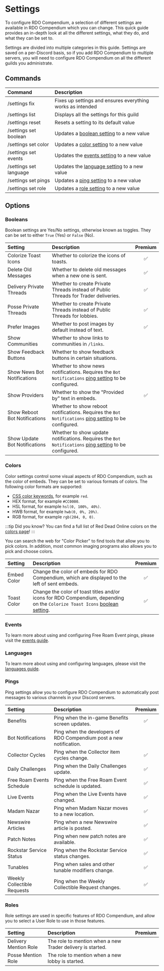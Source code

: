# Settings

To configure RDO Compendium, a selection of different settings are available in RDO Compendium which you can change.
This quick guide provides an in-depth look at all the different settings, what they do, and what they can be set to.

Settings are divided into multiple categories in this guide. Settings are saved on a per-Discord basis, so if you add RDO Compendium to multiple servers,
you will need to configure RDO Compendium on all the different guilds you administrate.

## Commands

| Command                | Description                                                         |
| :--------------------- | :------------------------------------------------------------------ |
| /settings fix          | Fixes up settings and ensures everything works as intended          |
| /settings list         | Displays all the settings for this guild                            |
| /settings reset        | Resets a setting to its default value                               |
| /settings set boolean  | Updates a [boolean setting](./settings#booleans) to a new value     |
| /settings set color    | Updates a [color setting](./settings#colors) to a new value         |
| /settings set events   | Updates the [events setting](./settings#events) to a new value      |
| /settings set language | Updates the [language setting](./settings#languages) to a new value |
| /settings set pings    | Updates a [ping setting](./settings#pings) to a new value           |
| /settings set role     | Updates a [role setting](./settings#roles) to a new value           |

## Options

### Booleans

Boolean settings are Yes/No settings, otherwise known as toggles. They can be set to either `True` (Yes) or `False` (No).

| Setting                       | Description                                                                                                               | Premium |
| :---------------------------- | :------------------------------------------------------------------------------------------------------------------------ | :-----: |
| Colorize Toast Icons          | Whether to colorize the icons of toasts.                                                                                  |   ✅    |
| Delete Old Messages           | Whether to delete old messages when a new one is sent.                                                                    |   ✅    |
| Delivery Private Threads      | Whether to create Private Threads instead of Public Threads for Trader deliveries.                                        |   ✅    |
| Posse Private Threads         | Whether to create Private Threads instead of Public Threads for lobbies.                                                  |   ✅    |
| Prefer Images                 | Whether to post images by default instead of text.                                                                        |   ✅    |
| Show Communities              | Whether to show links to communities in `/links`.                                                                         |         |
| Show Feedback Buttons         | Whether to show feedback buttons in certain situations.                                                                   |         |
| Show News Bot Notifications   | Whether to show news notifications. Requires the `Bot Notifications` [ping setting](./settings#pings) to be configured.   |         |
| Show Providers                | Whether to show the "Provided by" text in embeds.                                                                         |   ✅    |
| Show Reboot Bot Notifications | Whether to show reboot notifications. Requires the `Bot Notifications` [ping setting](./settings#pings) to be configured. |         |
| Show Update Bot Notifications | Whether to show update notifications. Requires the `Bot Notifications` [ping setting](./settings#pings) to be configured. |         |

### Colors

Color settings control some visual aspects of RDO Compendium, such as the color of embeds. They can be set to various formats of colors. The following color formats are supported:

- [CSS color keywords](https://developer.mozilla.org/en-US/docs/Web/CSS/named-color#value), for example `red`.
- HEX format, for example `#CC0000`.
- HSL format, for example `hsl(0, 100%, 40%)`.
- HWB format, for example `hwb(0, 0%, 20%)`.
- RGB format, for example `rgb(204, 0, 0)`.

:::tip Did you know?
You can find a full list of Red Dead Online colors on the [colors page](/wiki/lists/colors)!
:::

You can search the web for "Color Picker" to find tools that allow you to pick colors. In addition, most common imaging programs also allows you to pick and choose colors.

| Setting     | Description                                                                                                                                | Premium |
| :---------- | :----------------------------------------------------------------------------------------------------------------------------------------- | :-----: |
| Embed Color | Change the color of embeds for RDO Compendium, which are displayed to the left of sent embeds.                                                    |   ✅    |
| Toast Color | Change the color of toast titles and/or icons for RDO Compendium, depending on the `Colorize Toast Icons` [boolean setting](./settings#booleans). |   ✅    |

### Events

To learn more about using and configuring Free Roam Event pings, please visit the [events guide](./events).

### Languages

To learn more about using and configuring languages, please visit the [languages guide](./languages).

### Pings

Ping settings allow you to configure RDO Compendium to automatically post messages to various channels in your Discord servers.

| Setting                     | Description                                                  | Premium |
| :-------------------------- | :----------------------------------------------------------- | :-----: |
| Benefits                    | Ping when the in-game Benefits screen updates.               |   ✅    |
| Bot Notifications           | Ping when the developers of RDO Compendium post a new notification. |         |
| Collector Cycles            | Ping when the Collector item cycles change.                  |   ✅    |
| Daily Challenges            | Ping when the Daily Challenges update.                       |   ✅    |
| Free Roam Events Schedule   | Ping when the Free Roam Event schedule is updated.           |   ✅    |
| Live Events                 | Ping when the Live Events have changed.                      |   ✅    |
| Madam Nazar                 | Ping when Madam Nazar moves to a new location.               |   ✅    |
| Newswire Articles           | Ping when a new Newswire article is posted.                  |   ✅    |
| Patch Notes                 | Ping when new patch notes are available.                     |   ✅    |
| Rockstar Service Status     | Ping when the Rockstar Service status changes.               |   ✅    |
| Tunables                    | Ping when sales and other tunable modifiers change.          |   ✅    |
| Weekly Collectible Requests | Ping when the Weekly Collectible Request changes.            |   ✅    |

### Roles

Role settings are used in specific features of RDO Compendium, and allow you to select a User Role to use in those features.

| Setting               | Description                                                | Premium |
| :-------------------- | :--------------------------------------------------------- | :-----: |
| Delivery Mention Role | The role to mention when a new Trader delivery is started. |         |
| Posse Mention Role    | The role to mention when a new lobby is started.           |         |
